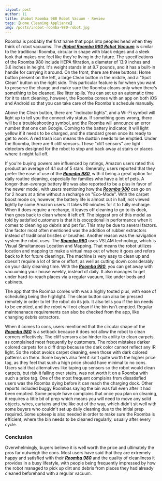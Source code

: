 ```yaml
---
layout: post
author: 11
title: iRobot Roomba 980 Robot Vacuum - Review
tags: [Home Cleaning Appliance]
img: /posts/irobot-roomba-980-robot.jpg
---
```


Roomba is probably the first name that pops into peoples head when they think of robot vacuums. The [***iRobot Roomba 980 Robot Vacuum***](https://www.amazon.com/iRobot-Vacuum-Connected-Mapping-Carpets/dp/B013E9L4ZS/ref=sr_1_1?qid=1566150606&tag-reviewhuntr-20) is similar to the traditional Roomba, circular in shape with black edges and a sleek look that makes one feel like they're living in the future. The specifications of the Roomba 980 include HEPA filtration, a diameter of 13.9 inches and 3.6 inches in height. It's weight stands in at 8.7 pounds, and it has a built-in handle for carrying it around. On the front, there are three buttons: Home button present on the left, a large Clean button in the middle, and a "Spot Clean" button on the right side. This particular feature is for when you want to preserve the charge and make sure the Roomba cleans only when there's something to be cleaned, like litter spills. You can set up an automatic time for it to start cleaning, however, the Roomba comes with an app on both iOS and Android so that you can take care of the Roomba's schedule manually.

Above the Clean button, there are "indicator lights", and a Wi-Fi symbol will light up to tell you the connectivity status. If something goes wrong, there will be a troubleshooting symbol, and the Roomba will announce an error number that one can Google. Coming to the battery indicator, it will light yellow if it needs to be charged, and the standard green once its ready to get to work. A red trash icon means the dustbin needs to be emptied. Under the Roomba, there are 6 cliff sensors. These "cliff sensors" are light detectors designed for the robot to stop and back away at stairs or places where it might fall off.

If you're buying powers are influenced by ratings, Amazon users rated this product an average of 4.1 out of 5 stars. Generally, users reported that they prefer the ease of use of the [***Roomba 980***](https://www.amazon.com/iRobot-Vacuum-Connected-Mapping-Carpets/dp/B013E9L4ZS/ref=sr_1_1?qid=1566150606&tag-reviewhuntr-20), with it being a great option for daily routine cleaning, especially for families who have a lot of pets. A longer-than-average battery life was also reported to be a plus in favor of the newer model, with users mentioning how the [***Roomba 980***](https://www.amazon.com/iRobot-Vacuum-Connected-Mapping-Carpets/dp/B013E9L4ZS/ref=sr_1_1?qid=1566150606&tag-reviewhuntr-20) can go on for 2 hours at a time without a recharge on "Eco-Mode". With the carpet boost mode on, however, the battery life is almost cut in half, not viewed lightly by some Amazon users. It takes 90 minutes for it to fully recharge. When it does require a recharge, it leaves off cleaning to go to its dock, then goes back to clean where it left off. The biggest pro of this model as told by satisfied customers is that it is exceptional in performance when it comes to cleaning up debris and pet fur. This may be due to several factors. One factor most often mentioned was the addition of rubber extractors instead of traditional bristles or brushes. Another reason was the navigation system the robot uses. The [***Roomba 980***](https://www.amazon.com/iRobot-Vacuum-Connected-Mapping-Carpets/dp/B013E9L4ZS/ref=sr_1_1?qid=1566150606&tag-reviewhuntr-20) uses VSLAM technology, which is Visual Simultaneous Location and Mapping. That means the robot utilizes location and mapping to make a virtual map out of where it goes and refers back to it for future cleanings. The machine is very easy to clean up and doesn't require a lot of time or effort, as well as cutting down considerably on your daily cleaning time. With the [***Roomba 980***](https://www.amazon.com/iRobot-Vacuum-Connected-Mapping-Carpets/dp/B013E9L4ZS/ref=sr_1_1?qid=1566150606&tag-reviewhuntr-20), you can get away with vacuuming your house weekly, instead of daily. It also manages to get under hard-to-reach places via a regular vacuum, like under beds and cabinets.  

The app that the Roomba comes with was a highly touted plus, with ease of scheduling being the highlight. The clean button can also be pressed remotely in order to let the robot do its job. It also tells you if the bin needs to be emptied, and the robot will not clean if the bin isn't emptied. Regular maintenanace requirements can also be checked from the app, like changing debris extractors.  

When it comes to cons, users mentioned that the circular shape of the [***Roomba 980***](https://www.amazon.com/iRobot-Vacuum-Connected-Mapping-Carpets/dp/B013E9L4ZS/ref=sr_1_1?qid=1566150606&tag-reviewhuntr-20) is a setback because it does not allow the robot to clean corners effectively. The cliff sensors also hinder its ability to clean carpets, as complained most frequently by customers. The robot mistakes darker colored carpets for a cliff drop because the dark color cannot reflect any IR light. So the robot avoids carpet cleaning, even those with dark colored patterns on them. Some buyers also feel it isn't quite worth the higher price tag, as they feel that such a high price should have minimal to no cons. Users said that alternatives like taping up sensors so the robot would clean carpets, but risk it falling over stairs, was not worth it on a Roomba with such a price tag. One of the most frequent complains from dissatisfied users was the Roomba dying before it can reach the charging dock. Other reports included buggy Roombas saying the bin was full even after it had been emptied. Some people have complains that once you plan on cleaning, it requires a little bit of prep which means you will need to move any solid objects, wires, curtains and the like out of the way, which didn't sit well with some buyers who couldn't set up daily cleaning due to the initial prep required. Some upkeep is also needed in order to make sure the Roomba is efficient, where the bin needs to be cleaned regularly, usually after every cycle.

### Conclusion

Overwhelmingly, buyers believe it is well worth the price and ultimately the pros far outweigh the cons. Most users have said that they are extremely happy and satisfied with their [***Roomba 980***](https://www.amazon.com/iRobot-Vacuum-Connected-Mapping-Carpets/dp/B013E9L4ZS/ref=sr_1_1?qid=1566150606&tag-reviewhuntr-20) and the quality of cleanliness it provides in a busy lifestyle, with people being frequently impressed by how the robot managed to pick up dirt and debris from places they had already cleaned beforehand with a regular vacuum.  
